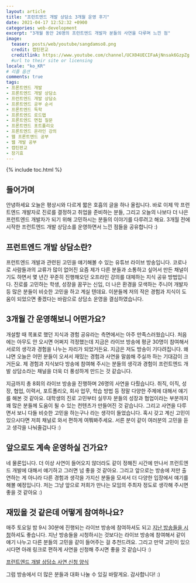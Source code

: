 ```yaml
---
layout: article
title: "프런트엔드 개발 상담소 3개월 운영 후기"
date: 2021-04-17 12:52:32 +0900
categories: web-development
excerpt: "3개월 동안 26명의 프런트엔드 개발자 분들의 사연을 다루며 느낀 점"
image:
  teaser: posts/web/youtube/sangdamso8.png
  credit: 캡틴판교
  creditlink: https://www.youtube.com/channel/UCX04UECIFaAjNnsak6GzpZg
  #url to their site or licensing
locale: "ko_KR"
# 리플 옵션
comments: true
tags:
- 프론트엔드 개발
- 프론트엔드 개발 상담소
- 프런트엔드 개발 상담소
- 프론트엔드 공부 순서
- 프론트엔드 독학
- 프론트엔드 로드맵
- 프론트엔드 면접 질문
- 프론트엔드 포트폴리오
- 프론트엔드 온라인 강의
- 웹 프론트엔드 공부
- 웹 개발 공부
- 캡틴판교
- 장기효
---
```

{% include toc.html %}

## 들어가며

안녕하세요 오늘은 평상시와 다르게 짧은 호흡의 글을 하나 올립니다. 바로 이제 막 프런트엔드 개발자로 진로를 결정하고 취업을 준비하는 분들, 그리고 오늘의 나보다 더 나은 프런트엔드 개발자가 되기 위해 고민하시는 분들의 이야기를 다루려고 해요. 3개월 전에 시작한 프런트엔드 개발 상담소를 운영하면서 느낀 점들을 공유합니다 :) 

## 프런트엔드 개발 상담소란?

프런트엔드 개발과 관련된 고민을 얘기해볼 수 있는 유튜브 라이브 방송입니다. 코로나로 사람들과의 교류가 많이 없어진 요즘 제가 다른 분들과 소통하고 싶어서 만든 채널이기도 하면서 몇 년간 꾸준히 진행해오던 오프라인 강의를 대체하는 지식 공유 방법입니다. 진로를 고민하는 학생, 성장을 꿈꾸는 신입, 더 나은 환경을 모색하는 주니어 개발자 등 많은 분들이 비슷한 고민을 하고 계실 텐데요. 이분들께 저의 작은 경험과 지식이 도움이 되었으면 좋겠다는 바람으로 상담소 운영을 결심하였습니다.

## 3개월 간 운영해보니 어떤가요?

개설할 때 목표로 했던 지식과 경험 공유라는 측면에서는 아주 만족스러웠습니다. 처음에는 아무도 안 오시면 어쩌지 걱정했는데 지금은 라이브 방송에 평균 30명이 참여해서 서로의 생각과 경험을 나누는 자리가 되었거든요. 지금은 저도 방송이 기다려집니다. 왜냐면 오늘은 어떤 분들이 오셔서 재밌는 경험과 사연을 말씀해 주실까 하는 기대감이 크거든요. 제 경험과 지식보다 방송에 참여해 주시는 분들의 생각과 경험이 프런트엔드 개발 상담소라는 채널을 더욱 더 풍성하게 만드는 것 같습니다.

지금까지 총 8회의 라이브 방송을 진행하며 26명의 사연을 다뤘습니다. 취직, 이직, 성장, 협업, 이력서, 포트폴리오, 회사 업무, 학습 방법 등 정말 다양한 주제에 대해서 얘기를 해본 것 같아요. 대학생의 진로 고민부터 실무자 분들의 성장과 협업이라는 부분까지 꽤 많은 분들께 도움이 될 수 있는 컨텐츠가 만들어진 것 같습니다. 그리고 사연을 다루면서 보니 다들 비슷한 고민을 하는구나 라는 생각이 들었습니다. 혹시 갖고 계신 고민이 있으시다면 저희 채널로 와서 편하게 여쭤봐주세요. 서른 분이 같이 여러분의 고민을 듣고 생각을 나눠줄겁니다 :)

## 앞으로도 계속 운영하실 건가요?

네 물론입니다. 더 이상 사연이 들어오지 않더라도 같이 정해진 시간에 만나서 프런트엔드 개발에 대해서 얘기하고 그러면 넘 좋을 것 같아요. 그리고 앞으로는 방송에 저만 출연하는 게 아니라 다른 경험과 생각을 가지신 분들을 모셔서 더 다양한 입장에서 얘기를 해볼 예정입니다. 저는 그냥 앞으로 저희가 만나는 모임의 주최자 정도로 생각해 주시면 좋을 것 같아요 :)

## 재밌을 것 같은데 어떻게 참여하나요?

매주 토요일 밤 9시 30분에 진행되는 라이브 방송에 참여하셔도 되고 [지난 방송들을 시청](https://www.youtube.com/channel/UCX04UECIFaAjNnsak6GzpZg)하셔도 좋습니다. 지난 방송들을 시청하시는 것보다는 라이브 방송에 참여해서 같이 얘기 나누고 다른 분들의 고민을 같이 들어주는 걸 추천드려요. 그리고 만약 고민이 있으시다면 아래 링크로 편하게 사연을 신청해 주시면 좋을 것 같습니다 :)

[프런트엔드 개발 상담소 사연 신청 양식](https://forms.gle/PHc5kAMD6yioMqZRA)

그럼 방송에서 더 많은 분들과 대화 나눌 수 있길 바랄게요. 감사합니다! :)
